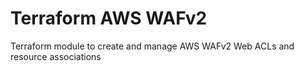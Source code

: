 # Terraform AWS WAFv2

Terraform module to create and manage AWS WAFv2 Web ACLs and resource associations

<!-- BEGIN_TF_DOCS -->
<!-- END_TF_DOCS -->
